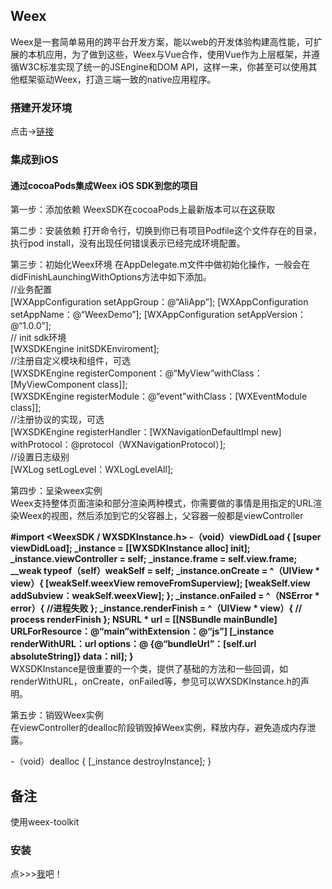 ## Weex

Weex是一套简单易用的跨平台开发方案，能以web的开发体验构建高性能，可扩展的本机应用，为了做到这些，Weex与Vue合作，使用Vue作为上层框架，并遵循W3C标准实现了统一的JSEngine和DOM API，这样一来，你甚至可以使用其他框架驱动Weex，打造三端一致的native应用程序。

### 搭建开发环境
点击->[链接](http://weex.apache.org/cn/guide/set-up-env.html)

### 集成到iOS

#### 通过cocoaPods集成Weex iOS SDK到您的项目
第一步：添加依赖
WeexSDK在cocoaPods上最新版本可以在[这](https://cocoapods.org/pods/WeexSDK)获取

第二步：安装依赖
打开命令行，切换到你已有项目Podfile这个文件存在的目录，执行pod install，没有出现任何错误表示已经完成环境配置。

第三步：初始化Weex环境
在AppDelegate.m文件中做初始化操作，一般会在didFinishLaunchingWithOptions方法中如下添加。  
//业务配置  
[WXAppConfiguration setAppGroup：@“AliApp”];
[WXAppConfiguration setAppName：@“WeexDemo”];
[WXAppConfiguration setAppVersion：@“1.0.0”];  
// init sdk环境  
[WXSDKEngine initSDKEnviroment];  
//注册自定义模块和组件，可选  
[WXSDKEngine registerComponent：@“MyView”withClass：[MyViewComponent class]];  
[WXSDKEngine registerModule：@“event”withClass：[WXEventModule class]];  
//注册协议的实现，可选  
[WXSDKEngine registerHandler：[WXNavigationDefaultImpl new] withProtocol：@protocol（WXNavigationProtocol）];  
//设置日志级别  
[WXLog setLogLevel：WXLogLevelAll];

第四步：呈染weex实例  
Weex支持整体页面渲染和部分渲染两种模式，你需要做的事情是用指定的URL渲染Weex的视图，然后添加到它的父容器上，父容器一般都是viewController

**#import <WeexSDK / WXSDKInstance.h>
-（void）viewDidLoad 
{
    [super viewDidLoad];
    _instance = [[WXSDKInstance alloc] init];
    _instance.viewController = self;
    _instance.frame = self.view.frame; 
    __weak typeof（self）weakSelf = self;
    _instance.onCreate = ^（UIView * view）{
        [weakSelf.weexView removeFromSuperview];
        [weakSelf.view addSubview：weakSelf.weexView];
    };
    _instance.onFailed = ^（NSError * error）{
        //进程失败
    };
    _instance.renderFinish = ^（UIView * view）{
        // process renderFinish
    };
    NSURL * url = [[NSBundle mainBundle] URLForResource：@“main”withExtension：@“js”]
    [_instance renderWithURL：url options：@ {@“bundleUrl”：[self.url absoluteString]} data：nil];
}**  
WXSDKInstance是很重要的一个类，提供了基础的方法和一些回调，如renderWithURL，onCreate，onFailed等，参见可以WXSDKInstance.h的声明。  

第五步：销毁Weex实例  
在viewController的dealloc阶段销毁掉Weex实例，释放内存，避免造成内存泄露。

-（void）dealloc
{
    [_instance destroyInstance];
}


## 备注
使用weex-toolkit

### 安装
点>>>[我](http://weex.apache.org/cn/guide/tools/toolkit.html)吧！
